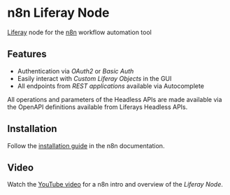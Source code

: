 # n8n Liferay Node

[Liferay](https://www.liferay.com/) node for the [n8n](https://n8n.io/) workflow automation tool

## Features

- Authentication via _OAuth2_ or _Basic Auth_
- Easily interact with _Custom Liferay Objects_ in the GUI
- All endpoints from _REST applications_ available via Autocomplete

All operations and parameters of the Headless APIs are made available via the OpenAPI definitions available from Liferays Headless APIs.

## Installation

Follow the [installation guide](https://docs.n8n.io/integrations/community-nodes/installation/) in the n8n documentation.

## Video

Watch the [YouTube video](https://www.youtube.com/watch?v=oInsLKQxGIo) for a n8n intro and overview of the _Liferay Node_.
